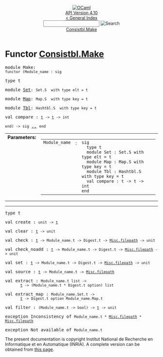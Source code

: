 <!-- ((! set title API !)) ((! set documentation !)) ((! set api !)) ((! set nobreadcrumb !)) -->
<div class="api"><header><nav class="toc brand"><a class="brand" href="https://ocaml.org/"><img src="colour-logo-gray.svg" class="svg" alt="OCaml"></a></nav><nav class="toc"><div class="toc_version"><a href="/docs" id="version-select">API Version 4.10</a></div><a href="index.html">&lt; General Index</a><div class="api_search"><input type="text" name="apisearch" id="api_search" oninput="mySearch(false);" onkeypress="this.oninput();" onclick="this.oninput();" onpaste="this.oninput();">
<img src="search_icon.svg" alt="Search" class="svg" onclick="mySearch(false)"></div>
<div id="search_results"></div><div class="toc_title"><a href="#top">Consistbl.Make</a></div><ul></ul></nav></header>

<h1>Functor <a href="type_Consistbl.Make.html">Consistbl.Make</a></h1>

<pre><span id="MODULEMake"><span class="keyword">module</span> Make</span>: <div class="sig_block"><code class="code"><span class="keyword">functor</span>&nbsp;(</code><code class="code"><span class="constructor">Module_name</span></code><code class="code">&nbsp;:&nbsp;</code><code class="code"><span class="keyword">sig</span></code></div></pre><div class="sig_block">
<pre><span id="TYPEt"><span class="keyword">type</span> <code class="type"></code>t</span> </pre>


<pre><span id="MODULESet"><span class="keyword">module</span> <a href="Consistbl.Make.Set.html">Set</a></span>: <code class="type">Set.S</code><code class="type">  with type elt = t</code></pre>
<pre><span id="MODULEMap"><span class="keyword">module</span> <a href="Consistbl.Make.Map.html">Map</a></span>: <code class="type">Map.S</code><code class="type">  with type key = t</code></pre>
<pre><span id="MODULETbl"><span class="keyword">module</span> <a href="Consistbl.Make.Tbl.html">Tbl</a></span>: <code class="type">Hashtbl.S</code><code class="type">  with type key = t</code></pre>
<pre><span id="VALcompare"><span class="keyword">val</span> compare</span> : <code class="type"><a href="Consistbl.Make.html#TYPEt">t</a> -&gt; <a href="Consistbl.Make.html#TYPEt">t</a> -&gt; int</code></pre></div><pre><code class="code"><span class="keyword">end</span></code><code class="code">)&nbsp;<span class="keywordsign">-&gt;</span>&nbsp;</code><code class="code"><span class="keyword">sig</span></code> <a href="Consistbl.Make.html">..</a> <code class="code"><span class="keyword">end</span></code></pre><table border="0" cellpadding="3" width="100%">
<tbody><tr>
<td align="left" valign="top" width="1%%"><b>Parameters: </b></td>
<td>
<table class="paramstable">
<tbody><tr>
<td align="center" valign="top" width="15%">
<code>Module_name</code></td>
<td align="center" valign="top">:</td>
<td><code class="type">sig
  type t
  module Set : Set.S with type elt = t
  module Map : Map.S with type key = t
  module Tbl : Hashtbl.S with type key = t
  val compare : t -&gt; t -&gt; int
end</code>
</td></tr></tbody></table>
</td>
</tr>
</tbody></table>
<hr width="100%">

<pre><span id="TYPEt"><span class="keyword">type</span> <code class="type"></code>t</span> </pre>


<pre><span id="VALcreate"><span class="keyword">val</span> create</span> : <code class="type">unit -&gt; <a href="Consistbl.Make.html#TYPEt">t</a></code></pre>
<pre><span id="VALclear"><span class="keyword">val</span> clear</span> : <code class="type"><a href="Consistbl.Make.html#TYPEt">t</a> -&gt; unit</code></pre>
<pre><span id="VALcheck"><span class="keyword">val</span> check</span> : <code class="type"><a href="Consistbl.Make.html#TYPEt">t</a> -&gt; Module_name.t -&gt; Digest.t -&gt; <a href="Misc.html#TYPEfilepath">Misc.filepath</a> -&gt; unit</code></pre>
<pre><span id="VALcheck_noadd"><span class="keyword">val</span> check_noadd</span> : <code class="type"><a href="Consistbl.Make.html#TYPEt">t</a> -&gt; Module_name.t -&gt; Digest.t -&gt; <a href="Misc.html#TYPEfilepath">Misc.filepath</a> -&gt; unit</code></pre>
<pre><span id="VALset"><span class="keyword">val</span> set</span> : <code class="type"><a href="Consistbl.Make.html#TYPEt">t</a> -&gt; Module_name.t -&gt; Digest.t -&gt; <a href="Misc.html#TYPEfilepath">Misc.filepath</a> -&gt; unit</code></pre>
<pre><span id="VALsource"><span class="keyword">val</span> source</span> : <code class="type"><a href="Consistbl.Make.html#TYPEt">t</a> -&gt; Module_name.t -&gt; <a href="Misc.html#TYPEfilepath">Misc.filepath</a></code></pre>
<pre><span id="VALextract"><span class="keyword">val</span> extract</span> : <code class="type">Module_name.t list -&gt;<br>       <a href="Consistbl.Make.html#TYPEt">t</a> -&gt; (Module_name.t * Digest.t option) list</code></pre>
<pre><span id="VALextract_map"><span class="keyword">val</span> extract_map</span> : <code class="type">Module_name.Set.t -&gt;<br>       <a href="Consistbl.Make.html#TYPEt">t</a> -&gt; Digest.t option Module_name.Map.t</code></pre>
<pre><span id="VALfilter"><span class="keyword">val</span> filter</span> : <code class="type">(Module_name.t -&gt; bool) -&gt; <a href="Consistbl.Make.html#TYPEt">t</a> -&gt; unit</code></pre>
<pre><span id="EXCEPTIONInconsistency"><span class="keyword">exception</span> Inconsistency</span> <span class="keyword">of</span> <code class="type">Module_name.t * <a href="Misc.html#TYPEfilepath">Misc.filepath</a> * <a href="Misc.html#TYPEfilepath">Misc.filepath</a></code></pre>

<pre><span id="EXCEPTIONNot_available"><span class="keyword">exception</span> Not_available</span> <span class="keyword">of</span> <code class="type">Module_name.t</code></pre>

<div class="copyright">The present documentation is copyright Institut National de Recherche en Informatique et en Automatique (INRIA). A complete version can be obtained from <a href="http://caml.inria.fr/pub/docs/manual-ocaml/">this page</a>.</div></div>
